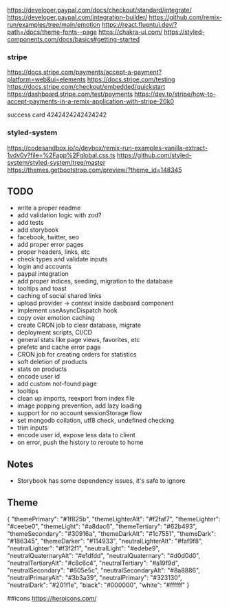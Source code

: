 https://developer.paypal.com/docs/checkout/standard/integrate/
https://developer.paypal.com/integration-builder/
https://github.com/remix-run/examples/tree/main/emotion
https://react.fluentui.dev/?path=/docs/theme-fonts--page
https://chakra-ui.com/
https://styled-components.com/docs/basics#getting-started

### stripe

https://docs.stripe.com/payments/accept-a-payment?platform=web&ui=elements
https://docs.stripe.com/testing
https://docs.stripe.com/checkout/embedded/quickstart
https://dashboard.stripe.com/test/payments
https://dev.to/stripe/how-to-accept-payments-in-a-remix-application-with-stripe-20k0

success card
4242424242424242

### styled-system
https://codesandbox.io/p/devbox/remix-run-examples-vanilla-extract-1vdv0y?file=%2Fapp%2Fglobal.css.ts
https://github.com/styled-system/styled-system/tree/master
https://themes.getbootstrap.com/preview/?theme_id=148345
## TODO

- write a proper readme
- add validation logic with zod?
- add tests
- add storybook
- facebook, twitter, seo
- add proper error pages
- proper headers, links, etc
- check types and validate inputs
- login and accounts
- paypal integration
- add proper indices, seeding, migration to the database
- tooltips and toast
- caching of social shared links
- upload provider -> context inside dasboard component
- implement useAsyncDispatch hook
- copy over emotion caching
- create CRON job to clear database, migrate
- deployment scripts, CI/CD
- general stats like page views, favorites, etc
- prefetc and cache error page
- CRON job for creating orders for statistics
- soft deletion of products
- stats on products
- encode user id
- add custom not-found page
- tooltips
- clean up imports, reexport from index file
- image popping prevention, add lazy loading
- support for no account sessionStorage flow
- set mongodb collation, utf8 check, undefined checking
- trim inputs
- encode user id, expose less data to client
- on error, push the history to reroute to home

## Notes

- Storybook has some dependency issues, it's safe to ignore


## Theme 

{
  "themePrimary": "#1f825b",
  "themeLighterAlt": "#f2faf7",
  "themeLighter": "#ceebe0",
  "themeLight": "#a8dac6",
  "themeTertiary": "#62b493",
  "themeSecondary": "#30916a",
  "themeDarkAlt": "#1c7551",
  "themeDark": "#186345",
  "themeDarker": "#114933",
  "neutralLighterAlt": "#faf9f8",
  "neutralLighter": "#f3f2f1",
  "neutralLight": "#edebe9",
  "neutralQuaternaryAlt": "#e1dfdd",
  "neutralQuaternary": "#d0d0d0",
  "neutralTertiaryAlt": "#c8c6c4",
  "neutralTertiary": "#a19f9d",
  "neutralSecondary": "#605e5c",
  "neutralSecondaryAlt": "#8a8886",
  "neutralPrimaryAlt": "#3b3a39",
  "neutralPrimary": "#323130",
  "neutralDark": "#201f1e",
  "black": "#000000",
  "white": "#ffffff"
}

##icons
https://heroicons.com/
